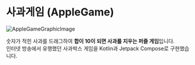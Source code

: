 # 사과게임 (AppleGame)

![AppleGameGraphicImage](https://github.com/user-attachments/assets/34a9c8b3-ea58-48f9-98ac-d132b7095aed)

숫자가 적힌 사과를 드래그하여 **합이 10이 되면 사과를 지우는 퍼즐 게임**입니다.  
인터넷 방송에서 유행했던 사과박스 게임을 Kotlin과 Jetpack Compose로 구현했습니다.
